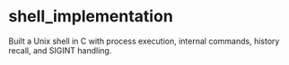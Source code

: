 # shell_implementation
Built a Unix shell in C with process execution, internal commands, history recall, and SIGINT handling.
